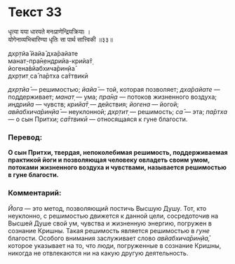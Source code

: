# Текст 33

धृत्या यया धारयते मनःप्राणेन्द्रियक्रियाः ।  
योगेनाव्यभिचारिण्या धृतिः सा पार्थ सात्त्विकी ॥३३॥

дхр̣тйа̄ йайа̄ дха̄райате  
манат̣-пра̄н̣ендрийа-крийа̄т̣  
йогена̄вйабхича̄рин̣йа̄  
дхр̣тит̣ са̄ па̄ртха са̄ттвикӣ

_дхр̣тйа̄_ — решимостью; _йайа̄_ — той, которая позволяет; _дха̄райате_ — поддерживает; _манат̣_ — ума; _пра̄н̣а_ — потоков жизненного воздуха; _индрийа_ — чувств; _крийа̄т̣_ — действия; _йогена_ — йогой; _авйабхича̄рин̣йа̄_ — неуклонной; _дхр̣тит̣_ — решимость; _са̄_ — эта; _па̄ртха_ — о сын Притхи; _са̄ттвикӣ_ — относящаяся к гуне благости.

### Перевод:

**О сын Притхи, твердая, непоколебимая решимость, поддерживаемая практикой йоги и позволяющая человеку овладеть своим умом, потоками жизненного воздуха и чувствами, называется решимостью в гуне благости.**

### Комментарий:

_Йога_ — это метод, позволяющий постичь Высшую Душу. Тот, кто неуклонно, с решимостью движется к данной цели, сосредоточив на Высшей Душе свой ум, чувства и жизненную энергию, погружен в сознание Кришны. Такая решимость является решимостью в _гуне_ благости. Особого внимания заслуживает слово _авйабхича̄рин̣йа̄,_ которое указывает на то, что люди, погруженные в сознание Кришны, никогда не отвлекаются ни на какую другую деятельность.
